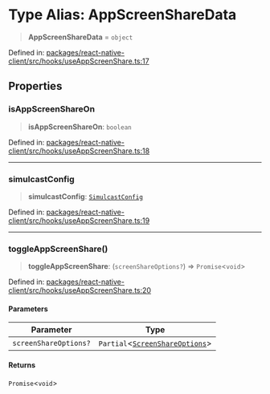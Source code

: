 # Type Alias: AppScreenShareData

> **AppScreenShareData** = `object`

Defined in: [packages/react-native-client/src/hooks/useAppScreenShare.ts:17](https://github.com/fishjam-cloud/mobile-client-sdk/blob/76d05a6e62b137b02043a8a00ca762ff218a64b5/packages/react-native-client/src/hooks/useAppScreenShare.ts#L17)

## Properties

### isAppScreenShareOn

> **isAppScreenShareOn**: `boolean`

Defined in: [packages/react-native-client/src/hooks/useAppScreenShare.ts:18](https://github.com/fishjam-cloud/mobile-client-sdk/blob/76d05a6e62b137b02043a8a00ca762ff218a64b5/packages/react-native-client/src/hooks/useAppScreenShare.ts#L18)

***

### simulcastConfig

> **simulcastConfig**: [`SimulcastConfig`](SimulcastConfig.md)

Defined in: [packages/react-native-client/src/hooks/useAppScreenShare.ts:19](https://github.com/fishjam-cloud/mobile-client-sdk/blob/76d05a6e62b137b02043a8a00ca762ff218a64b5/packages/react-native-client/src/hooks/useAppScreenShare.ts#L19)

***

### toggleAppScreenShare()

> **toggleAppScreenShare**: (`screenShareOptions?`) => `Promise`\<`void`\>

Defined in: [packages/react-native-client/src/hooks/useAppScreenShare.ts:20](https://github.com/fishjam-cloud/mobile-client-sdk/blob/76d05a6e62b137b02043a8a00ca762ff218a64b5/packages/react-native-client/src/hooks/useAppScreenShare.ts#L20)

#### Parameters

| Parameter | Type |
| ------ | ------ |
| `screenShareOptions?` | `Partial`\<[`ScreenShareOptions`](ScreenShareOptions.md)\> |

#### Returns

`Promise`\<`void`\>
